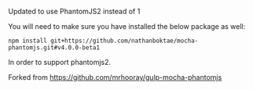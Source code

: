 Updated to use PhantomJS2 instead of 1

You will need to make sure you have installed the below package as well:

```npm install git+https://github.com/nathanboktae/mocha-phantomjs.git#v4.0.0-beta1```

In order to support phantomjs2.

Forked from https://github.com/mrhooray/gulp-mocha-phantomjs
